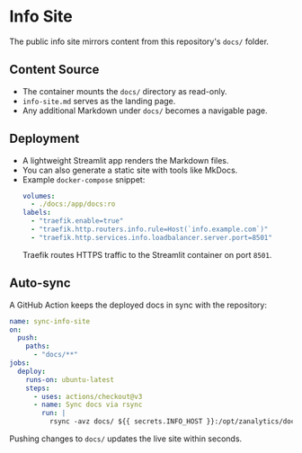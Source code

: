 # Info Site

The public info site mirrors content from this repository's `docs/` folder.

## Content Source

- The container mounts the `docs/` directory as read-only.
- `info-site.md` serves as the landing page.
- Any additional Markdown under `docs/` becomes a navigable page.

## Deployment

- A lightweight Streamlit app renders the Markdown files.
- You can also generate a static site with tools like MkDocs.
- Example `docker-compose` snippet:
  ```yaml
  volumes:
    - ./docs:/app/docs:ro
  labels:
    - "traefik.enable=true"
    - "traefik.http.routers.info.rule=Host(`info.example.com`)"
    - "traefik.http.services.info.loadbalancer.server.port=8501"
  ```
  Traefik routes HTTPS traffic to the Streamlit container on port `8501`.

## Auto-sync

A GitHub Action keeps the deployed docs in sync with the repository:

```yaml
name: sync-info-site
on:
  push:
    paths:
      - "docs/**"
jobs:
  deploy:
    runs-on: ubuntu-latest
    steps:
      - uses: actions/checkout@v3
      - name: Sync docs via rsync
        run: |
          rsync -avz docs/ ${{ secrets.INFO_HOST }}:/opt/zanalytics/docs
```

Pushing changes to `docs/` updates the live site within seconds.
